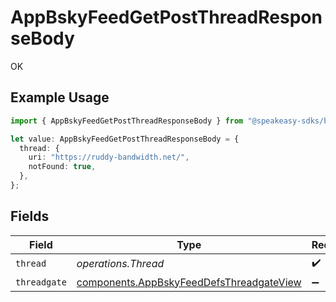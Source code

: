 # AppBskyFeedGetPostThreadResponseBody

OK

## Example Usage

```typescript
import { AppBskyFeedGetPostThreadResponseBody } from "@speakeasy-sdks/bluesky/models/operations";

let value: AppBskyFeedGetPostThreadResponseBody = {
  thread: {
    uri: "https://ruddy-bandwidth.net/",
    notFound: true,
  },
};
```

## Fields

| Field                                                                                                | Type                                                                                                 | Required                                                                                             | Description                                                                                          |
| ---------------------------------------------------------------------------------------------------- | ---------------------------------------------------------------------------------------------------- | ---------------------------------------------------------------------------------------------------- | ---------------------------------------------------------------------------------------------------- |
| `thread`                                                                                             | *operations.Thread*                                                                                  | :heavy_check_mark:                                                                                   | N/A                                                                                                  |
| `threadgate`                                                                                         | [components.AppBskyFeedDefsThreadgateView](../../models/components/appbskyfeeddefsthreadgateview.md) | :heavy_minus_sign:                                                                                   | N/A                                                                                                  |
